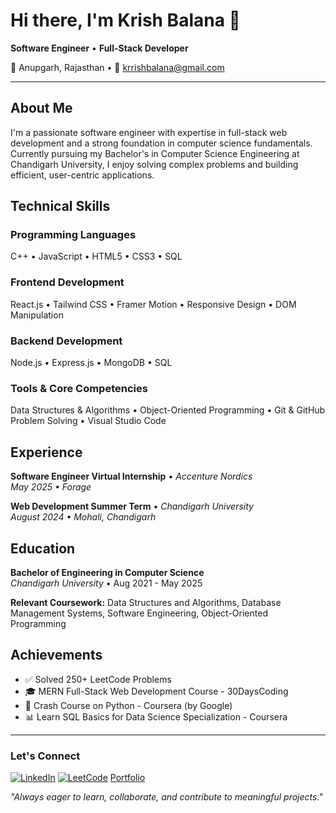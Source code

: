 # Hi there, I'm Krish Balana 👋

**Software Engineer** • **Full-Stack Developer**

📍 Anupgarh, Rajasthan • 📧 krrishbalana@gmail.com

---

## About Me

I'm a passionate software engineer with expertise in full-stack web development and a strong foundation in computer science fundamentals. Currently pursuing my Bachelor's in Computer Science Engineering at Chandigarh University, I enjoy solving complex problems and building efficient, user-centric applications.

## Technical Skills

### Programming Languages
C++ • JavaScript • HTML5 • CSS3 • SQL

### Frontend Development
React.js • Tailwind CSS • Framer Motion • Responsive Design • DOM Manipulation


### Backend Development
Node.js • Express.js • MongoDB • SQL


### Tools & Core Competencies
Data Structures & Algorithms • Object-Oriented Programming • Git & GitHub Problem Solving • Visual Studio Code


## Experience

**Software Engineer Virtual Internship** • *Accenture Nordics*  
*May 2025 • Forage*

**Web Development Summer Term** • *Chandigarh University*  
*August 2024 • Mohali, Chandigarh*

## Education

**Bachelor of Engineering in Computer Science**  
*Chandigarh University* • Aug 2021 - May 2025  

**Relevant Coursework:** Data Structures and Algorithms, Database Management Systems, Software Engineering, Object-Oriented Programming

## Achievements

- ✅ Solved 250+ LeetCode Problems
- 🎓 MERN Full-Stack Web Development Course - 30DaysCoding
- 🐍 Crash Course on Python - Coursera (by Google)
- 📊 Learn SQL Basics for Data Science Specialization - Coursera

---

### Let's Connect

[![LinkedIn](https://img.shields.io/badge/LinkedIn-0077B5?style=flat&logo=linkedin&logoColor=white)](https://www.linkedin.com/in/krrish-balana-525886235/)
[![LeetCode](https://img.shields.io/badge/LeetCode-FFA116?style=flat&logo=leetcode&logoColor=white)](https://leetcode.com/u/krishbalana/)
[Portfolio](https://krishbalana-me.vercel.app/)

*"Always eager to learn, collaborate, and contribute to meaningful projects."*
